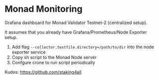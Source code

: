 # Monad Monitoring


Grafana dashboard for Monad Validator Testnet-2 (centralized setup).

It assumes that you already have Grafana/Prometheus/Node Exporter setup.

1. Add flag `--collector.textfile.directory=/path/to/dir` into the node exporter service
2. Copy sh script to the Monad Node server
3. Confgure crone to run script periodically


Kudos: https://github.com/staking4all
